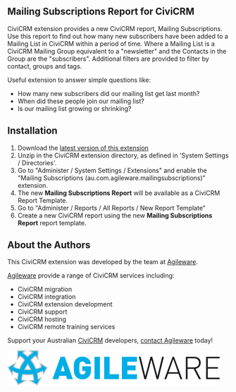 Mailing Subscriptions Report for CiviCRM
------

CiviCRM extension provides a new CiviCRM report, Mailing Subscriptions. Use this report to find out how many new subscribers have been added to a Mailing List in CiviCRM within a period of time. Where a Mailing List is a CiviCRM Mailing Group equivalent to a "newsletter" and the Contacts in the Group are the "subscribers". Additional filters are provided to filter by contact, groups and tags.

Useful extension to answer simple questions like:

 - How many new subscribers did our mailing list get last month?
 - When did these people join our mailing list?
 - Is our mailing list growing or shrinking?

Installation
------------

1. Download the [latest version of this extension](https://github.com/agileware/au.com.agileware.mailingsubscriptions/archive/master.zip)
1. Unzip in the CiviCRM extension directory, as defined in 'System Settings / Directories'.
1. Go to "Administer / System Settings / Extensions" and enable the "Mailing Subscriptions (au.com.agileware.mailingsubscriptions)" extension.
1. The new **Mailing Subscriptions Report** will be available as a CiviCRM Report Template.
1. Go to "Administer / Reports / All Reports / New Report Template"
1. Create a new CiviCRM report using the new **Mailing Subscriptions Report** report template.

About the Authors
------

This CiviCRM extension was developed by the team at [Agileware](https://agileware.com.au).

[Agileware](https://agileware.com.au) provide a range of CiviCRM services including:

  * CiviCRM migration
  * CiviCRM integration
  * CiviCRM extension development
  * CiviCRM support
  * CiviCRM hosting
  * CiviCRM remote training services

Support your Australian [CiviCRM](https://civicrm.org) developers, [contact Agileware](https://agileware.com.au/contact) today!


![Agileware](logo/agileware-logo.png) 